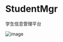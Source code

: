 # StudentMgr
学生信息管理平台

![image](https://user-images.githubusercontent.com/26055479/129397225-567f66f0-c2e3-42d0-bd52-c8457ca39197.png)




